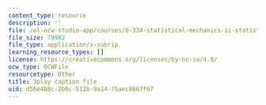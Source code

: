 ```yaml
---
content_type: resource
description: ''
file: /ol-ocw-studio-app/courses/8-334-statistical-mechanics-ii-statistical-physics-of-fields-spring-2014/d56e4b8c2b0c512b9a1475aec8867f67_WtGS6lV5MDI.vtt
file_size: 79982
file_type: application/x-subrip
learning_resource_types: []
license: https://creativecommons.org/licenses/by-nc-sa/4.0/
ocw_type: OCWFile
resourcetype: Other
title: 3play caption file
uid: d56e4b8c-2b0c-512b-9a14-75aec8867f67
---
```

